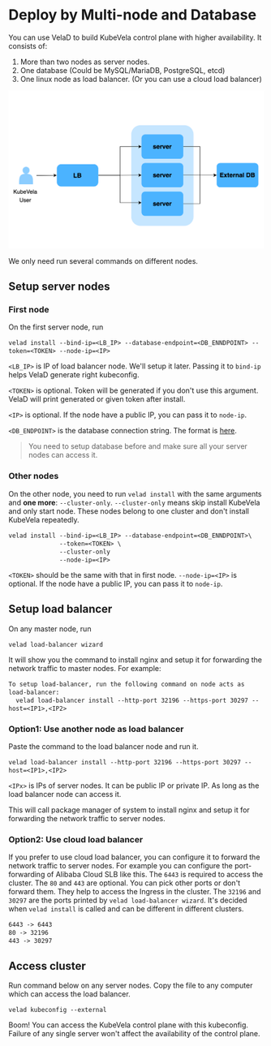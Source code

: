 # Deploy by Multi-node and Database

You can use VelaD to build KubeVela control plane with higher availability. It consists of:

1. More than two nodes as server nodes.
2. One database (Could be MySQL/MariaDB, PostgreSQL, etcd)
3. One linux node as load balancer. (Or you can use a cloud load balancer)

![arch](resources/04.arch.png)

We only need run several commands on different nodes.

## Setup server nodes

### First node

On the first server node, run

```shell
velad install --bind-ip=<LB_IP> --database-endpoint=<DB_ENNDPOINT> --token=<TOKEN> --node-ip=<IP>
```

`<LB_IP>` is IP of load balancer node. We'll setup it later. Passing it to `bind-ip` helps VelaD generate right
kubeconfig.

`<TOKEN>` is optional. Token will be generated if you don't use this argument. VelaD will print generated or given token
after install.

`<IP>` is optional. If the node have a public IP, you can pass it to `node-ip`.

`<DB_ENDPOINT>` is the database connection string. The format is [here](db-connect-format.md).
> You need to setup database before and make sure all your server nodes can access it.

### Other nodes

On the other node, you need to run `velad install` with the same arguments and **one more**: `--cluster-only`.
`--cluster-only` means skip install KubeVela and only start node. These nodes belong to one cluster and don't install
KubeVela repeatedly.

```shell
velad install --bind-ip=<LB_IP> --database-endpoint=<DB_ENNDPOINT>\
              --token=<TOKEN> \
              --cluster-only
              --node-ip=<IP>
```

`<TOKEN>` should be the same with that in first node.
`--node-ip=<IP>` is optional. If the node have a public IP, you can pass it to `node-ip`.

## Setup load balancer

On any master node, run

```shell
velad load-balancer wizard
```

It will show you the command to install nginx and setup it for forwarding the network traffic to master nodes. For
example:

```shell
To setup load-balancer, run the following command on node acts as load-balancer:
  velad load-balancer install --http-port 32196 --https-port 30297 --host=<IP1>,<IP2>
```

### Option1: Use another node as load balancer

Paste the command to the load balancer node and run it.

```shell
velad load-balancer install --http-port 32196 --https-port 30297 --host=<IP1>,<IP2>
```

`<IPx>` is IPs of server nodes. It can be public IP or private IP. As long as the load balancer node can access it.

This will call package manager of system to install nginx and setup it for forwarding the network traffic to server
nodes.

### Option2: Use cloud load balancer

If you prefer to use cloud load balancer, you can configure it to forward the network traffic to server nodes. For
example you can configure the port-forwarding of Alibaba Cloud SLB like this. The `6443` is required to access the
cluster. The `80` and `443` are optional. You can pick other ports or don't forward them. They help to access the
Ingress in the cluster. The `32196` and `30297` are the ports printed by `velad load-balancer wizard`. It's decided
when `velad install` is called and can be different in different clusters.

```text
6443 -> 6443
80 -> 32196
443 -> 30297
```

## Access cluster

Run command below on any server nodes. Copy the file to any computer which can access
the load balancer.

```shell
velad kubeconfig --external
```

Boom! You can access the KubeVela control plane with this kubeconfig. Failure of any single server won't
affect the availability of the control plane.
